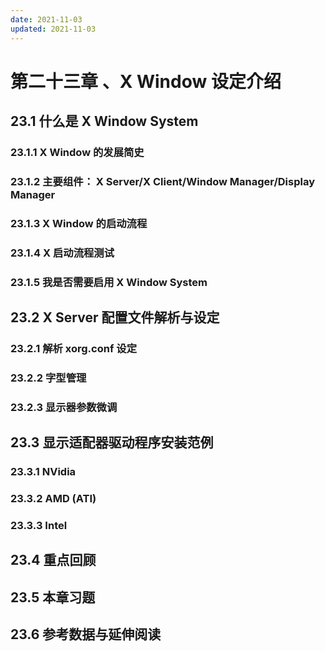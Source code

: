 ```yaml
---
date: 2021-11-03
updated: 2021-11-03
---
```


# 第二十三章 、X Window 设定介绍

## 23.1 什么是 X Window System

### 23.1.1 X Window 的发展简史

### 23.1.2 主要组件： X Server/X Client/Window Manager/Display Manager

### 23.1.3 X Window 的启动流程

### 23.1.4 X 启动流程测试

### 23.1.5 我是否需要启用 X Window System

## 23.2 X Server 配置文件解析与设定

### 23.2.1 解析 xorg.conf 设定

### 23.2.2 字型管理

### 23.2.3 显示器参数微调

## 23.3 显示适配器驱动程序安装范例

### 23.3.1 NVidia

### 23.3.2 AMD (ATI)

### 23.3.3 Intel

## 23.4 重点回顾

## 23.5 本章习题

## 23.6 参考数据与延伸阅读
